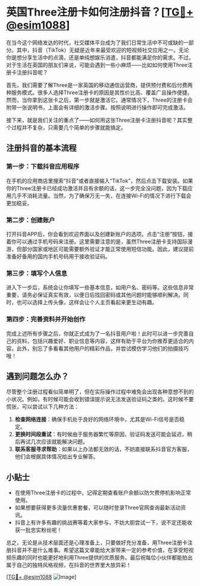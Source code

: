 # 英国Three注册卡如何注册抖音？[[TG💪+ @esim1088](https://t.me/s/esim1088)]

在当今这个网络发达的时代，社交媒体平台成为了我们日常生活中不可或缺的一部分。其中，抖音（TikTok）无疑是近年来最受欢迎的短视频社交应用之一。无论你是想分享生活中的点滴，还是单纯想娱乐消遣，抖音都能满足你的需求。不过，对于生活在英国的朋友们来说，可能会遇到一些小麻烦——比如如何使用Three注册卡注册抖音呢？

首先，我们需要了解Three是一家英国的移动通信运营商，提供预付费和后付费两种服务模式。很多人选择Three注册卡的原因是其性价比高、覆盖广且操作便捷。然而，当你拿到这张卡之后，第一步就是激活它。通常情况下，Three的注册卡会附带一张说明书，上面会有详细的激活步骤。按照说明进行操作即可完成激活。

接下来，就是我们关注的重点了——如何用这张Three注册卡注册抖音呢？其实整个过程并不复杂，只需要几个简单的步骤就能搞定。

## 注册抖音的基本流程

### 第一步：下载抖音应用程序

在手机的应用商店里搜索“抖音”或者直接输入“TikTok”，然后点击下载安装。如果你的Three注册卡已经成功激活并且有余额的话，这一步完全没问题，因为下载应用几乎不消耗流量。当然，为了确保万无一失，在连接Wi-Fi的情况下进行下载会更加稳妥。

### 第二步：创建账户

打开抖音APP后，你会看到欢迎界面以及创建新账户的选项。点击“注册”按钮，接着你可以通过手机号码来注册。这里需要注意的是，虽然Three注册卡支持国际漫游，但部分国家或地区可能需要额外验证才能正常使用短信功能。因此，建议提前准备好备用的国内手机号码用于接收验证码。

### 第三步：填写个人信息

进入下一步后，系统会让你填写一些基本信息，如用户名、密码等。这些信息非常重要，请务必保证真实有效，以便日后找回密码或其他问题时能够顺利解决。同时，也可以选择上传头像，这样会让个人主页看起来更生动有趣。

### 第四步：完善资料并开始创作

完成上述所有步骤之后，你就正式成为了一名抖音用户啦！此时可以进一步完善自己的资料，包括兴趣爱好、职业信息等内容，这样有助于平台为你推荐更适合的内容。此外，别忘了多看看其他用户的精彩作品，并尝试模仿学习他们的拍摄技巧哦！

## 遇到问题怎么办？

尽管整个注册过程看似简单明了，但在实际操作过程中难免会出现各种意想不到的小状况。例如，有时候可能会收到错误提示说无法发送验证码之类的。这时候不要慌张，可以尝试以下几种方法：

1. **检查网络连接**：确保手机处于良好的网络环境中，尤其是Wi-Fi信号是否稳定。
2. **更换时间段重试**：有时候由于服务器繁忙等原因，验证码发送可能会延迟，稍后再试几次应该就能解决问题。
3. **联系客服寻求帮助**：如果以上办法都无效的话，不妨直接联系抖音官方客服，他们会根据具体情况给出专业解答。

## 小贴士

- 在使用Three注册卡的过程中，记得定期查看账户余额以防欠费停机影响正常使用。
- 如果想要获得更多流量优惠套餐，可以随时登录Three官网查询最新活动资讯。
- 抖音上有许多有趣的挑战赛等着大家参与，不妨大胆尝试一下，说不定还能收获一批忠实粉丝呢！

总之，无论是从技术层面还是心理准备上，只要做好充分准备，用Three注册卡注册抖音并不是什么难事。希望这篇文章能给大家带来一定的参考价值，在享受短视频乐趣的同时也能更好地利用Three提供的优质服务。最后祝每位小伙伴都能拍出属于自己的独特风格视频，在抖音的世界里大放异彩！

[[TG💪+ @esim1088](https://t.me/s/esim1088) ![Image](https://i.postimg.cc/4NQfJmqS/Snipaste-2025-05-13-00-14-12.png)]